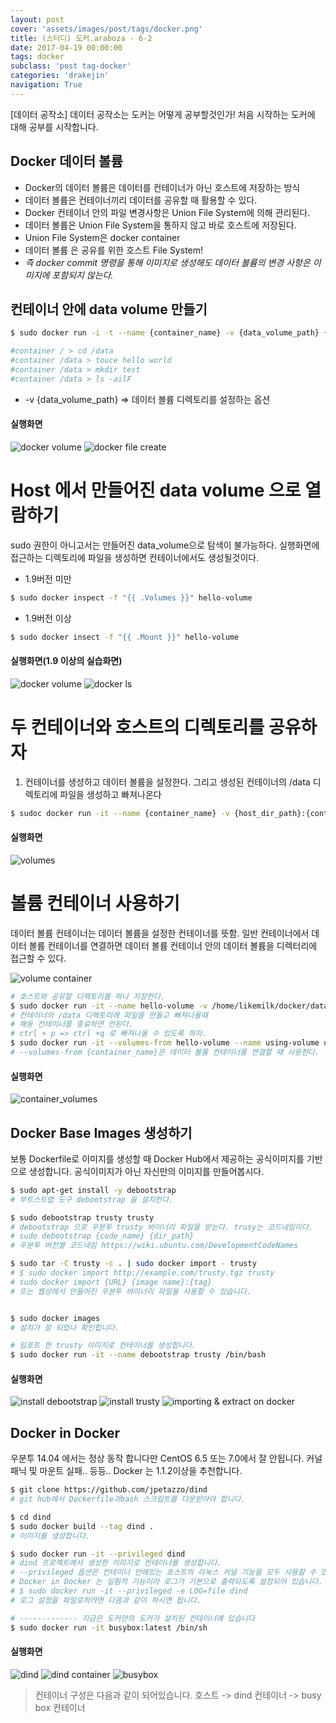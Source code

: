 ```yaml
---
layout: post
cover: 'assets/images/post/tags/docker.png'
title: (스터디) 도커.araboza - 6-2
date: 2017-04-19 00:00:00
tags: docker
subclass: 'post tag-docker'
categories: 'drakejin'
navigation: True
---
```

[데이터 공작소] 데이터 공작소는 도커는 어떻게 공부할것인가! 처음 시작하는 도커에 대해 공부를 시작합니다.


## Docker 데이터 볼륨 
 - Docker의 데이터 볼륨은 데이터를 컨테이너가 아닌 호스트에 저장하는 방식
 - 데이터 볼륨은 컨테이너끼리 데이터를 공유할 때 활용할 수 있다.
 - Docker 컨테이너 안의 파일 변경사항은 Union File System에 의해 관리된다.
 - 데이터 볼륨은 Union File System을 통하지 않고 바로 호스트에 저장된다.
 - Union File System은 docker container 
 - 데이터 볼륨 은 공유를 위한 호스트 File System!
 - _즉 docker commit 명령을 통해 이미지로 생성해도 데이터 볼륨의 변경 사항은 이미지에 포함되지 않는다._ 

## 컨테이너 안에 data volume 만들기

``` bash
$ sudo docker run -i -t --name {container_name} -v {data_volume_path} {image_name} /bin/bash

#container / > cd /data
#container /data > touce hello world
#container /data > mkdir test
#container /data > ls -ailF

```
 - -v {data_volume_path} => 데이터 볼륨 디렉토리를 설정하는 옵션

#### 실행화면

![docker volume](/assets/images/post/2017-04-19/volume.png)
![docker file create](/assets/images/post/2017-04-19/container_volumes.png)

# Host 에서 만들어진 data volume 으로 열람하기
sudo 권한이 아니고서는 만들어진 data_volume으로 탐색이 불가능하다.
실행화면에 접근하는 디렉토리에 파일을 생성하면 컨테이너에서도 생성될것이다.

 - 1.9버전 미만

  ``` bash 
$ sudo docker inspect -f "{{ .Volumes }}" hello-volume
  ```
 - 1.9버전 이상

  ``` bash
$ sudo docker insect -f "{{ .Mount }}" hello-volume 
  ```
#### 실행화면(1.9 이상의 실습화면)

![docker volume](/assets/images/post/2017-04-19/inspect.png)
![docker ls](/assets/images/post/2017-04-19/ls.png)

# 두 컨테이너와 호스트의 디렉토리를 공유하자
  1. 컨테이너를 생성하고 데이터 볼륨을 설정한다. 그리고 생성된 컨테이너의 /data 디렉토리에 파일을 생성하고 빠져나온다

``` bash
$ sudoc docker run -it --name {container_name} -v {host_dir_path}:{container_dir_path} {image_name} /bin/bash
```

#### 실행화면 

![volumes](/assets/images/post/2017-04-19/share_volume.png)


# 볼륨 컨테이너 사용하기
 데이터 볼륨 컨테이너는 데이터 볼륨을 설정한 컨테이너를 뜻함.
일반 컨테이너에서 데이터 볼륨 컨테이너를 연결하면 데이터 볼륨 컨테이너 안의 데이터 볼륨을 디렉터리에 접근할 수 있다.
 
![volume container](http://jam.sg/blog/wp-content/uploads/2015/02/Screen-Shot-2015-02-01-at-17.47.40.png)


 ``` bash
# 호스트와 공유할 디렉토리를 하나 지정한다.
$ sudo docker run -it --name hello-volume -v /home/likemilk/docker/data/:/data ubuntu /bin/bash
# 컨테이너의 /data 디렉토리에 파일을 만들고 빠져나올때
# 해동 컨테이너를 종료하면 안된다. 
# ctrl + p => ctrl +q 로 빠져나올 수 있도록 하자.
$ sudo docker run -it --volumes-from hello-volume --name using-volume ubuntu /bin/bash
# --volumes-from {container_name}은 데이터 볼륨 컨테이너를 연결할 때 사용한다.

 ```
#### 실행화면

![container_volumes](/assets/images/post/2017-04-19//container_volume.png)



## Docker Base Images 생성하기
보통 Dockerfile로 이미지를 생성할 때 Docker Hub에서 제공하는 공식이미지를 기반으로 생성합니다. 공식이미지가 아닌 자신만의 이미지를 만들어봅시다. 


 ``` bash
$ sudo apt-get install -y debootstrap
# 부트스트랩 도구 debootstrap 을 설치한다.

$ sudo debootstrap trusty trusty
# debootstrap 으로 우분투 trusty 바이너리 파일을 받는다. trusy는 코드네임이다. 
# sudo debootstrap {code_name} {dir_path}
# 우분투 버전별 코드네임 https://wiki.ubuntu.com/DevelopmentCodeNames

$ sudo tar -C trusty -c . | sudo docker import - trusty
# $ sudo docker import http://example.com/trusty.tgz trusty
# sudo docker import {URL} {image name}:{tag}
# 또는 웹상에서 만들어진 우분투 바이너리 파일을 사용할 수 있습니다.


$ sudo docker images 
# 설치가 잘 되었나 확인합니다. 

# 임포트 한 trusty 이미지로 컨테이너를 생성합니다.
$ sudo docker run -it --name debootstrap trusty /bin/bash

 ```

#### 실행화면 

![install debootstrap](/assets/images/post/2017-04-19/apt-get.png)
![install trusty](/assets/images/post/2017-04-19/debootstrap.png)
![importing & extract on docker](/assets/images/post/2017-04-19/tar.png)

## Docker in Docker

우분투 14.04 에서는 정상 동작 합니다만 CentOS 6.5 또는 7.0에서 잘 안됩니다. 커널 패닉 및 마운트 실패.. 등등.. Docker 는 1.1.2이상을 추천합니다.



``` bash 
$ git clone https://github.com/jpetazzo/dind
# git hub에서 Dockerfile과bash 스크립트를 다운받아야 합니다.

$ cd dind
$ sudo docker build --tag dind .
# 이미지를 생성합니다.

$ sudo docker run -it --privileged dind
# dind 프로젝트에서 생성한 이미지로 컨테이너를 생성합니다.
# --privileged 옵션은 컨테이너 안에있는 호스트의 리눅스 커널 기능을 모두 사용할 수 있도록 합니다.
# Docker in Docker 는 실험적 기능이라 로그가 기본으로 출력되도록 설정되어 있습니다. 
# $ sudo docker run -it --privileged -e LOG=file dind
# 로그 설정을 파일로하려면 다음과 같이 하시면 됩니다. 

# ------------- 지금은 도커안의 도커가 설치된 컨테이너에 있습니다
$ sudo docker run -it busybox:latest /bin/sh

```

#### 실행화면 

![dind](/assets/images/post/2017-04-19/dind.png)
![dind container](/assets/images/post/2017-04-19/dind_container.png)
![busybox](/assets/images/post/2017-04-19/busybox.png)

> 컨테이너 구성은 다음과 같이 되어있습니다.
> 호스트 -> dind 컨테이너 -> busy box 컨테이너 

